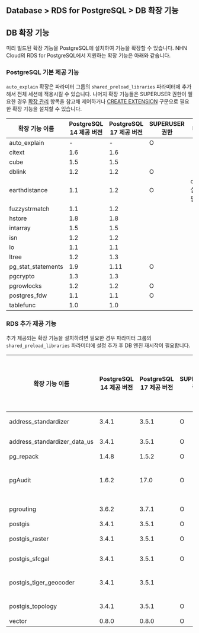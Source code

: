 ## Database > RDS for PostgreSQL > DB 확장 기능

## DB 확장 기능
미리 빌드된 확장 기능을 PostgreSQL에 설치하여 기능을 확장할 수 있습니다. NHN Cloud의 RDS for PostgreSQL에서 지원하는 확장 기능은 아래와 같습니다.

### PostgreSQL 기본 제공 기능

`auto_explain` 확장은 파라미터 그룹의 `shared_preload_libraries` 파라미터에 추가해서 전체 세션에 적용시킬 수 있습니다. 나머지 확장 기능들은 SUPERUSER 권한이 필요한 경우 [확장 관리](db-instance/#extension) 항목을 참고해 제어하거나  [CREATE EXTENSION](https://www.postgresql.org/docs/17/sql-createextension.html) 구문으로 필요한 확장 기능을 설치할 수 있습니다.

| 확장 기능 이름           | PostgreSQL 14 제공 버전 | PostgreSQL 17 제공 버전 | SUPERUSER 권한 | 비고         | 홈페이지                                                     |
|--------------------|---------------------|---------------------|--------------|------------|----------------------------------------------------------|
| auto_explain       | -                   | -                   | O            |            | https://www.postgresql.org/docs/17/auto-explain.html     |
| citext             | 1.6                 | 1.6                 |              |            | https://www.postgresql.org/docs/17/citext.html           |
| cube               | 1.5                 | 1.5                 |              |            | https://www.postgresql.org/docs/17/cube.html             |
| dblink             | 1.2                 | 1.2                 | O            |            | https://www.postgresql.org/docs/17/dblink.html           |
| earthdistance      | 1.1                 | 1.2                 | O            | cube 설치 필요 | https://www.postgresql.org/docs/17/earthdistance.html    |
| fuzzystrmatch      | 1.1                 | 1.2                 |              |            | https://www.postgresql.org/docs/17/fuzzystrmatch.html    |
| hstore             | 1.8                 | 1.8                 |              |            | https://www.postgresql.org/docs/17/hstore.html           |
| intarray           | 1.5                 | 1.5                 |              |            | https://www.postgresql.org/docs/17/intarray.html         |
| isn                | 1.2                 | 1.2                 |              |            | https://www.postgresql.org/docs/17/isn.html              |
| lo                 | 1.1                 | 1.1                 |              |            | https://www.postgresql.org/docs/17/lo.html               |
| ltree              | 1.2                 | 1.3                 |              |            | https://www.postgresql.org/docs/17/ltree.html            |
| pg_stat_statements | 1.9                 | 1.11                | O            |            | https://www.postgresql.org/docs/17/pgstatstatements.html |
| pgcrypto           | 1.3                 | 1.3                 |              |            | https://www.postgresql.org/docs/17/pgcrypto.html         |
| pgrowlocks         | 1.2                 | 1.2                 | O            |            | https://www.postgresql.org/docs/17/pgrowlocks.html       |
| postgres_fdw       | 1.1                 | 1.1                 | O            |            | https://www.postgresql.org/docs/17/postgres-fdw.html     |
| tablefunc          | 1.0                 | 1.0                 |              |            | https://www.postgresql.org/docs/17/tablefunc.html        |

### RDS 추가 제공 기능

추가 제공되는 확장 기능을 설치하려면 필요한 경우 파라미터 그룹의 `shared_preload_libraries` 파라미터에 설정 추가 후 DB 엔진 재시작이 필요합니다.

| 확장 기능 이름                     | PostgreSQL 14 제공 버전 | PostgreSQL 17 제공 버전 | SUPERUSER 권한 | 파라미터 설정 | 비고                           | 홈페이지                                 |
|------------------------------|---------------------|---------------------|--------------|---------|------------------------------|--------------------------------------|
| address_standardizer         | 3.4.1               | 3.5.1               | O            |         | postgis 설치 필요                |                                      |
| address_standardizer_data_us | 3.4.1               | 3.5.1               | O            |         | postgis 설치 필요                |                                      |
| pg_repack                    | 1.4.8               | 1.5.2               | O            |         |                              | https://reorg.github.io/pg_repack/   |
| pgAudit                      | 1.6.2               | 17.0                | O            | 추가 필요   |                              | https://www.pgaudit.org/             |
| pgrouting                    | 3.6.2               | 3.7.1               | O            |         | postgis 설치 필요                | https://pgrouting.org/               |
| postgis                      | 3.4.1               | 3.5.1               | O            |         |                              | https://postgis.net/                 |
| postgis_raster               | 3.4.1               | 3.5.1               | O            |         | postgis 설치 필요                |                                      |
| postgis_sfcgal               | 3.4.1               | 3.5.1               | O            |         | postgis 설치 필요                |                                      |
| postgis_tiger_geocoder       | 3.4.1               | 3.5.1               |              |         | fuzzystrmatch, postgis 설치 필요 |                                      |
| postgis_topology             | 3.4.1               | 3.5.1               | O            |         | postgis 설치 필요                |                                      |
| vector                       | 0.8.0               | 0.8.0               | O            |         |                              | https://github.com/pgvector/pgvector |

